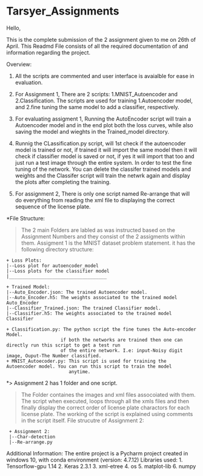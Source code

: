# Tarsyer_Assignments

Hello,

This is the complete submission of the 2 assignment given to me on 26th of April.
This Readmd File consists of all the required documentation of and information regarding the project.


Overview:
  1.  All the scripts are commented and user interface is avaialble for ease in evaluation.
  2.  For Assignment 1, There are 2 scripts: 1.MNIST_Autoencoder and 2.Classification.
      The scripts are used for training 1.Autoencoder model, and 2.fine tuning the same model to add a classifier, respectively.
  3.  For evaluating assigment 1, Running the AutoEncoder script will train a Autoencoder model and in the end plot both
      the loss curves, while also saving the model and wieghts in the Trained_model directory.
  4. Runnig the CLassification.py script, will 1st check if the autoencoder model is trained or not, if trained it will import the same      model
     then it will check if classifier model is saved or not, if yes it will import that too and just run a test image through the entire      system. In order to test the fine tuning of the network. You can delete the classifer trained models and weights and the Classifer 
     script will train the netwrk again and display the plots after completing the training.
     
  5.  For assignment 2, There is only one script named Re-arrange that will do everything from reading
      the xml file to displaying the correct sequence of the license plate.
 
*File Structure:
  > The 2 main Folders are labled as was instructed based on the Assignment Numbers and they consist
    of the 2 assigments within them.
  > Assigment 1 is the MNIST dataset problem statement. it has the following directory structure:
  
    + Loss Plots:
    |--Loss plot for autoencoder_model
    |--Loss plots for the classifier model
    |____________________________________
    
    + Trained Model:
    |--Auto_Encoder.json: The trained Autoencoder model.
    |--Auto_Encoder.h5: The weights associated to the trained model Auto_Encoder
    |--Classifier_Trained.json: The trained Classifier model.
    |--Classifier.h5: The weights associated to the trained model Classifier
    
    + Classification.py: The python script the fine tunes the Auto-encoder Model.
                        if both the networks are trained then one can directly run this script to get a test run
                        of the entire network. I.e: input-Noisy digit image, Ouput-The Number classified.
    + MNIST_Autoecoder.py: This script is used for training the Autoencoder model. You can run this script to train the model
                           anytime.
  *> Assignment 2 has 1 folder and one script.
   > The Folder containes the images and xml files assocoiated with them.
   > The script when executed, loops through all the xmls files and then finally display the correct order of license plate 
     charactors for each license plate.
   > The working of the script is explained using comments in the script itself.
   >File strucutre of Assignment 2:
   
     + Assignment 2:
     |--Char-detection
     |--Re-arrange.py
 
 
 Additional Information:
  The entire project is a Pycharm project created in windows 10, with conda environment (version: 4.7.12)
  Libraries used: 
    1. Tensorflow-gpu 1.14
    2. Keras 2.3.1
    3. xml-etree
    4. os
    5. matplot-lib
    6. numpy

    
